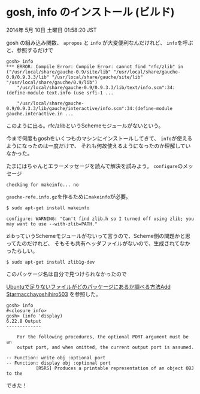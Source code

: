 # gosh, info のインストール (ビルド)

2014年  5月 10日 土曜日 01:58:20 JST

gosh の組み込み関数、 `apropos` と `info` が大変便利なんだけれど、
`info`を呼ぶと、参照するだけで

```
gosh> info
*** ERROR: Compile Error: Compile Error: cannot find "rfc/zlib" in ("/usr/local/share/gauche-0.9/site/lib" "/usr/local/share/gauche-0.9/0.9.3.3/lib" "/usr/local/share/gauche/site/lib" "/usr/local/share/gauche/0.9/lib")
    "/usr/local/share/gauche-0.9/0.9.3.3/lib/text/info.scm":34:(define-module text.info (use srfi-1 ...

    "/usr/local/share/gauche-0.9/0.9.3.3/lib/gauche/interactive/info.scm":34:(define-module gauche.interactive.in ...
```

このように出る。rfc/zlibというSchemeモジュールがないという。

今まで何度もgoshをいくつものマシンにインストールしてきて、
`info`が使えるようになったのは一度だけで、
それも何故使えるようになったのか理解していなかった。

たまにはちゃんとエラーメッセージを読んで解決を試みよう。
`configure`のメッセージ

```
checking for makeinfo... no
```

`gauche-refe.info.gz`を作るために`makeinfo`が必要。

```bash
$ sudo apt-get install makeinfo
```

```
configure: WARNING: "Can't find zlib.h so I turned off using zlib; you may want to use --with-zlib=PATH."
```

zlibっていうSchemeモジュールがないって言うので、Scheme側の問題かと思ってたのだけれど、
そもそも共有ヘッダファイルがないので、生成されてなかったらしい。

```
$ sudo apt-get install zlib1g-dev
```

このパッケージ名は自分で見つけられなかったので

[Ubuntuで足りないファイルがどのパッケージにあるか調べる方法Add Starmacchayoshihiro503](http://d.hatena.ne.jp/embedded/20081101/p3)
を参照した。

```
gosh> info
#<closure info>
gosh> (info 'display)
6.22.8 Output
-------------

    For the following procedures, the optional PORT argument must be an
    output port, and when omitted, the current output port is assumed.

-- Function: write obj :optional port
-- Function: display obj :optional port
           [R5RS] Produces a printable representation of an object OBJ to the
```
できた！
